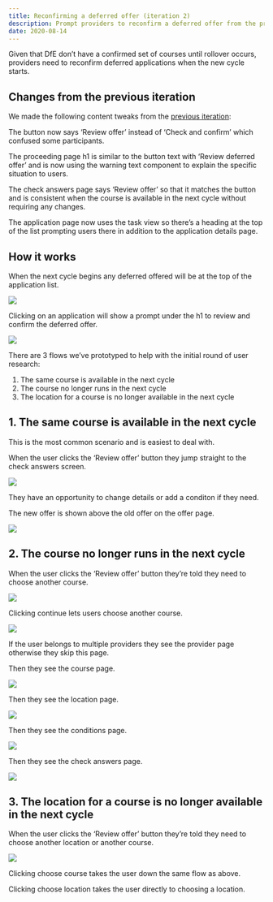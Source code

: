 ```yaml
---
title: Reconfirming a deferred offer (iteration 2)
description: Prompt providers to reconfirm a deferred offer from the previous cycle
date: 2020-08-14
---
```


Given that DfE don’t have a confirmed set of courses until rollover occurs, providers need to reconfirm deferred applications when the new cycle starts.

## Changes from the previous iteration

We made the following content tweaks from the [previous iteration](/manage-teacher-training-applications/reconfirming-a-deferred-application/):

The button now says ‘Review offer’ instead of ‘Check and confirm’ which confused some participants.

The proceeding page h1 is similar to the button text with ‘Review deferred offer’ and is now using the warning text component to explain the specific situation to users.

The check answers page says ‘Review offer’ so that it matches the button and is consistent when the course is available in the next cycle without requiring any changes.

The application page now uses the task view so there’s a heading at the top of the list prompting users there in addition to the application details page.

## How it works

When the next cycle begins any deferred offered will be at the top of the application list.

![](application-list.png)

Clicking on an application will show a prompt under the h1 to review and confirm the deferred offer.

![](reconfirm-banner.png)

There are 3 flows we’ve prototyped to help with the initial round of user research:

1. The same course is available in the next cycle
2. The course no longer runs in the next cycle
3. The location for a course is no longer available in the next cycle

## 1. The same course is available in the next cycle

This is the most common scenario and is easiest to deal with.

When the user clicks the ‘Review offer’ button they jump straight to the check answers screen.

![](1-check-answers.png)

They have an opportunity to change details or add a conditon if they need.

The new offer is shown above the old offer on the offer page.

![](1-success.png)

## 2. The course no longer runs in the next cycle

When the user clicks the ‘Review offer’ button they’re told they need to choose another course.

![](2-step1.png)

Clicking continue lets users choose another course.

![](2-step2.png)

If the user belongs to multiple providers they see the provider page otherwise they skip this page.

Then they see the course page.

![](2-step3.png)

Then they see the location page.

![](2-step4.png)

Then they see the conditions page.

![](2-step5.png)

Then they see the check answers page.

![](2-step6.png)

## 3. The location for a course is no longer available in the next cycle

When the user clicks the ‘Review offer’ button they’re told they need to choose another location or another course.

![](3-step1.png)

Clicking choose course takes the user down the same flow as above.

Clicking choose location takes the user directly to choosing a location.
